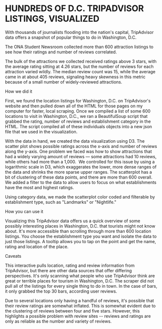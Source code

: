 # HUNDREDS OF D.C. TRIPADVISOR LISTINGS, VISUALIZED
With thousands of journalists flooding into the nation's capital, TripAdvisor data offers a snapshot of popular things to do in Washington, D.C.

The ONA Student Newsroom collected more than 600 attraction listings to see how their ratings and number of reviews correlated.

The bulk of the attractions we collected received ratings above 3 stars, with the average rating sitting at 4.26 stars, but the number of reviews for each attraction varied wildly. The median review count was 15, while the average came in at about 405 reviews, signaling heavy skewness in this metric because of a small number of widely-reviewed attractions.

How we did it

First, we found the location listings for Washington, D.C. on TripAdvisor's website and then pulled down all of the HTML for those pages on my computer for faster, local scraping. Once we compiled a list of some 600 locations to visit in Washington, D.C., we ran a BeautifulSoup script that grabbed the rating, number of reviews and establishment category in the HTML. The script compiled all of these individuals objects into a new json file that we used in the visualization.

With the data in hand, we created the data visualization using D3. The scatter plot shows possible ratings across the x-axis and number of reviews along the y-axis. One problem we faced was how to show attractions that had a widely varying amount of reviews — some attractions had 10 reviews, while others had more than a 1,000.  We controlled for this issue by using a logarithmic scale in D3, which exaggerates the lower, more dense ranges of the data and shrinks the more sparse upper ranges. The scatterplot has a bit of clustering of these data points, and there are more than 600 overall. We added a filter to the data to allow users to focus on what establishments have the most and highest ratings.

Using category data, we made the scatterplot color coded and filterable by establishment type, such as "Landmarks" or "Nightlife."

How you can use it

Visualizing this TripAdvisor data offers us a quick overview of some possibly interesting places in Washington, D.C. that tourists might not know about. It's more accessible than scrolling through more than 600 location listings. You choose the establishment type you want and isolate the data to just those listings. A tooltip allows you to tap on the point and get the name, rating and location of the place.

Caveats

This interactive pulls location, rating and review information from TripAdvisor, but there are other data sources that offer differing perspectives. It's only scanning what people who use TripAdvisor think are great or terrible places for tourism in Washington, D.C. The scraper did not pull all of the listings for every single thing to do in town. In the case of bars, it only grabbed the top 30 bars, according user reviews.

Due to several locations only having a handful of reviews, it's possible that their review ratings are somewhat inflated. This is somewhat evident due to the clustering of reviews between four and five stars. However, this highlights a possible problem with review sites -- reviews and ratings are only as reliable as the number and variety of reviews.
